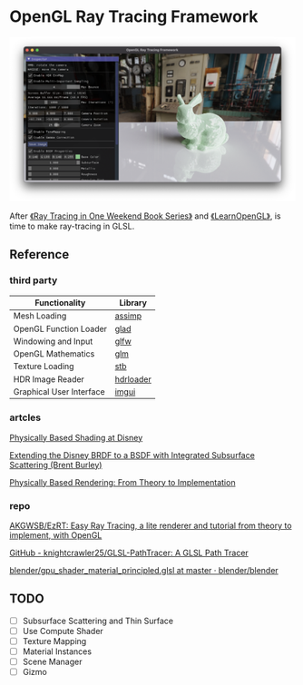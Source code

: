 # OpenGL Ray Tracing Framework

![screenshot_bunny.png](https://raw.githubusercontent.com/georgehuan1994/OpenGL-Ray-Tracing-Framework/main/screenshot/screenshot_bunny.png)

After [《Ray Tracing in One Weekend Book Series》](https://github.com/RayTracing/raytracing.github.io) and [《LearnOpenGL》](https://github.com/JoeyDeVries/LearnOpenGL), is time to make ray-tracing in GLSL.

## Reference
### third party

| Functionality            | Library                                                      |
| ------------------------ | ------------------------------------------------------------ |
| Mesh Loading             | [assimp](https://github.com/assimp/assimp)                   |
| OpenGL Function Loader   | [glad](https://github.com/Dav1dde/glad)                      |
| Windowing and Input      | [glfw](https://github.com/glfw/glfw)                         |
| OpenGL Mathematics       | [glm](https://github.com/g-truc/glm)                         |
| Texture Loading          | [stb](https://github.com/nothings/stb)                       |
| HDR Image Reader         | [hdrloader](https://www.flipcode.com/archives/HDR_Image_Reader.shtml) |
| Graphical User Interface | [imgui](https://github.com/ocornut/imgui)                    |

### artcles

[Physically Based Shading at Disney](https://media.disneyanimation.com/uploads/production/publication_asset/48/asset/s2012_pbs_disney_brdf_notes_v3.pdf)

[Extending the Disney BRDF to a BSDF with Integrated Subsurface Scattering (Brent Burley)](https://blog.selfshadow.com/publications/s2015-shading-course/burley/s2015_pbs_disney_bsdf_notes.pdf)

[Physically Based Rendering: From Theory to Implementation](https://www.pbr-book.org/3ed-2018/contents)

### repo

[AKGWSB/EzRT: Easy Ray Tracing, a lite renderer and tutorial from theory to implement, with OpenGL](https://github.com/AKGWSB/EzRT)

[GitHub - knightcrawler25/GLSL-PathTracer: A GLSL Path Tracer](https://github.com/knightcrawler25/GLSL-PathTracer)

[blender/gpu_shader_material_principled.glsl at master · blender/blender](https://github.com/blender/blender/blob/master/source/blender/gpu/shaders/material/gpu_shader_material_principled.glsl)

## TODO

- [ ] Subsurface Scattering and Thin Surface
- [ ] Use Compute Shader
- [ ] Texture Mapping
- [ ] Material Instances
- [ ] Scene Manager
- [ ] Gizmo
